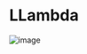 # LLambda

![image](https://github.com/smichailidis2/LLambda/assets/82328705/8b4d7f05-f5d6-490f-9215-cf5716cb9378)
